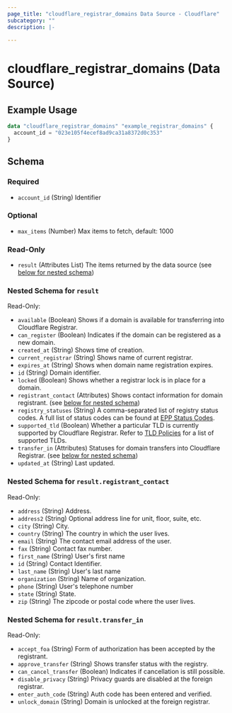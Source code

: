 ```yaml
---
page_title: "cloudflare_registrar_domains Data Source - Cloudflare"
subcategory: ""
description: |-
  
---
```


# cloudflare_registrar_domains (Data Source)



## Example Usage

```terraform
data "cloudflare_registrar_domains" "example_registrar_domains" {
  account_id = "023e105f4ecef8ad9ca31a8372d0c353"
}
```

<!-- schema generated by tfplugindocs -->
## Schema

### Required

- `account_id` (String) Identifier

### Optional

- `max_items` (Number) Max items to fetch, default: 1000

### Read-Only

- `result` (Attributes List) The items returned by the data source (see [below for nested schema](#nestedatt--result))

<a id="nestedatt--result"></a>
### Nested Schema for `result`

Read-Only:

- `available` (Boolean) Shows if a domain is available for transferring into Cloudflare Registrar.
- `can_register` (Boolean) Indicates if the domain can be registered as a new domain.
- `created_at` (String) Shows time of creation.
- `current_registrar` (String) Shows name of current registrar.
- `expires_at` (String) Shows when domain name registration expires.
- `id` (String) Domain identifier.
- `locked` (Boolean) Shows whether a registrar lock is in place for a domain.
- `registrant_contact` (Attributes) Shows contact information for domain registrant. (see [below for nested schema](#nestedatt--result--registrant_contact))
- `registry_statuses` (String) A comma-separated list of registry status codes. A full list of status codes can be found at [EPP Status Codes](https://www.icann.org/resources/pages/epp-status-codes-2014-06-16-en).
- `supported_tld` (Boolean) Whether a particular TLD is currently supported by Cloudflare Registrar. Refer to [TLD Policies](https://www.cloudflare.com/tld-policies/) for a list of supported TLDs.
- `transfer_in` (Attributes) Statuses for domain transfers into Cloudflare Registrar. (see [below for nested schema](#nestedatt--result--transfer_in))
- `updated_at` (String) Last updated.

<a id="nestedatt--result--registrant_contact"></a>
### Nested Schema for `result.registrant_contact`

Read-Only:

- `address` (String) Address.
- `address2` (String) Optional address line for unit, floor, suite, etc.
- `city` (String) City.
- `country` (String) The country in which the user lives.
- `email` (String) The contact email address of the user.
- `fax` (String) Contact fax number.
- `first_name` (String) User's first name
- `id` (String) Contact Identifier.
- `last_name` (String) User's last name
- `organization` (String) Name of organization.
- `phone` (String) User's telephone number
- `state` (String) State.
- `zip` (String) The zipcode or postal code where the user lives.


<a id="nestedatt--result--transfer_in"></a>
### Nested Schema for `result.transfer_in`

Read-Only:

- `accept_foa` (String) Form of authorization has been accepted by the registrant.
- `approve_transfer` (String) Shows transfer status with the registry.
- `can_cancel_transfer` (Boolean) Indicates if cancellation is still possible.
- `disable_privacy` (String) Privacy guards are disabled at the foreign registrar.
- `enter_auth_code` (String) Auth code has been entered and verified.
- `unlock_domain` (String) Domain is unlocked at the foreign registrar.


